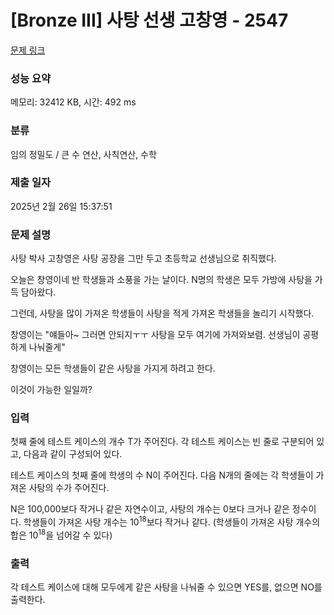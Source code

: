 # [Bronze III] 사탕 선생 고창영 - 2547 

[문제 링크](https://www.acmicpc.net/problem/2547) 

### 성능 요약

메모리: 32412 KB, 시간: 492 ms

### 분류

임의 정밀도 / 큰 수 연산, 사칙연산, 수학

### 제출 일자

2025년 2월 26일 15:37:51

### 문제 설명

<p>사탕 박사 고창영은 사탕 공장을 그만 두고 초등학교 선생님으로 취직했다.</p>

<p>오늘은 창영이네 반 학생들과 소풍을 가는 날이다. N명의 학생은 모두 가방에 사탕을 가득 담아왔다.</p>

<p>그런데, 사탕을 많이 가져온 학생들이 사탕을 적게 가져온 학생들을 놀리기 시작했다.</p>

<p>창영이는 "얘들아~ 그러면 안되지ㅜㅜ 사탕을 모두 여기에 가져와보렴. 선생님이 공평하게 나눠줄게"</p>

<p>창영이는 모든 학생들이 같은 사탕을 가지게 하려고 한다.</p>

<p>이것이 가능한 일일까?</p>

### 입력 

 <p>첫째 줄에 테스트 케이스의 개수 T가 주어진다. 각 테스트 케이스는 빈 줄로 구분되어 있고, 다음과 같이 구성되어 있다.</p>

<p>테스트 케이스의 첫째 줄에 학생의 수 N이 주어진다. 다음 N개의 줄에는 각 학생들이 가져온 사탕의 수가 주어진다.</p>

<p>N은 100,000보다 작거나 같은 자연수이고, 사탕의 개수는 0보다 크거나 같은 정수이다. 학생들이 가져온 사탕 개수는 10<sup>18</sup>보다 작거나 같다. (학생들이 가져온 사탕 개수의 합은 10<sup>18</sup>을 넘어갈 수 있다)</p>

### 출력 

 <p>각 테스트 케이스에 대해 모두에게 같은 사탕을 나눠줄 수 있으면 YES를, 없으면 NO를 출력한다.</p>

